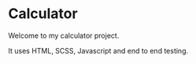 # Calculator

Welcome to my calculator project.

It uses HTML, SCSS, Javascript and end to end testing.
